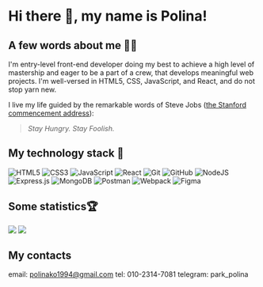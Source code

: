 <h1 align="left">Hi there 👋, my name is Polina!</h1>


## A few words about me 👨‍💻  

I'm entry-level front-end developer doing my best to achieve a high level of mastership and eager to be a part of a crew, that develops meaningful web projects.  I'm well-versed in HTML5, СSS, JavaScript, and React, and do not stop yarn new.

I live my life guided by the remarkable words of Steve Jobs ([the Stanford commencement address](https://news.stanford.edu/news/2005/june15/jobs-061505.html)):

  >*Stay Hungry. Stay Foolish.*
  
## My technology stack 🤺  

![HTML5](https://img.shields.io/badge/html5-%23E34F26.svg?style=for-the-badge&logo=html5&logoColor=white) 
![CSS3](https://img.shields.io/badge/css3-%231572B6.svg?style=for-the-badge&logo=css3&logoColor=white) 
![JavaScript](https://img.shields.io/badge/javascript-%23323330.svg?style=for-the-badge&logo=javascript&logoColor=%23F7DF1E) 
![React](https://img.shields.io/badge/react-%2320232a.svg?style=for-the-badge&logo=react&logoColor=%2361DAFB) 
![Git](https://img.shields.io/badge/git-%23F05033.svg?style=for-the-badge&logo=git&logoColor=white) 
![GitHub](https://img.shields.io/badge/github-%23121011.svg?style=for-the-badge&logo=github&logoColor=white) 
![NodeJS](https://img.shields.io/badge/node.js-6DA55F?style=for-the-badge&logo=node.js&logoColor=white) 
![Express.js](https://img.shields.io/badge/express.js-%23404d59.svg?style=for-the-badge&logo=express&logoColor=%2361DAFB) ![MongoDB](https://img.shields.io/badge/MongoDB-%234ea94b.svg?style=for-the-badge&logo=mongodb&logoColor=white) 
![Postman](https://img.shields.io/badge/Postman-FF6C37?style=for-the-badge&logo=postman&logoColor=white) 
![Webpack](https://img.shields.io/badge/webpack-%238DD6F9.svg?style=for-the-badge&logo=webpack&logoColor=black)
![Figma](https://img.shields.io/badge/figma-%23F24E1E.svg?style=for-the-badge&logo=figma&logoColor=white)



## Some statistics🏆 


![](https://github-profile-summary-cards.vercel.app/api/cards/stats?username=Polina1994&theme=solarized_dark) ![](https://github-profile-summary-cards.vercel.app/api/cards/repos-per-language?username=Polina1994&theme=solarized_dark)


## My contacts

email: polinako1994@gmail.com
tel: 010-2314-7081
telegram: park_polina
